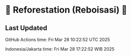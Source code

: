 
# 🌳 Reforestation (Reboisasi) 🌲

## Last Updated

GitHub Actions time: Fri Mar 28 10:22:52 UTC 2025

Indonesia/Jakarta time: Fri Mar 28 17:22:52 WIB 2025
